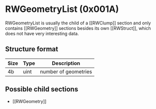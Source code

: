 # RWGeometryList (0x001A)

RWGeometryList is usually the child of a [[RWClump]] section and only contains [[RWGeometry]] sections besides its own [[RWStruct]], which does not have very interesting data.

## Structure format

| Size | Type | Description |
|------|------|-------------|
|  4b  | uint | number of geometries

## Possible child sections

* [[RWGeometry]]
